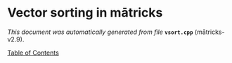 
# Vector sorting in mātricks
_This document was automatically generated from file_ **`vsort.cpp`** (mātricks-v2.9).


[Table of Contents](README.md)
